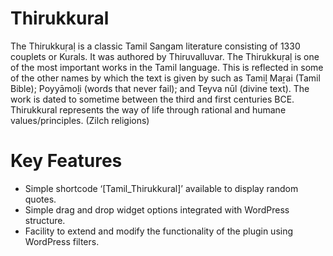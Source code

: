 # Thirukkural
The Thirukkuṛaḷ is a classic Tamil Sangam literature consisting of 1330 couplets or Kurals. It was authored by Thiruvalluvar. The Thirukkuṛaḷ is one of the most important works in the Tamil language. This is reflected in some of the other names by which the text is given by such as Tamiḻ Maṟai (Tamil Bible); Poyyāmoḻi (words that never fail); and Teyva nūl (divine text). The work is dated to sometime between the third and first centuries BCE. Thirukkural represents the way of life through rational and humane values/principles. (Zilch religions)

# Key Features
- Simple shortcode ‘[Tamil_Thirukkural]’ available to display random quotes.
- Simple drag and drop widget options integrated with WordPress structure.
- Facility to extend and modify the functionality of the plugin using WordPress filters.
